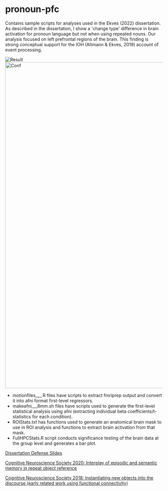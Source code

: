 # pronoun-pfc
Contains sample scripts for analyses used in the Ekves (2022) dissertation.
As described in the dissertation, I show a 'change type' difference in brain activation for pronoun language but not when using repeated nouns. Our analysis focused on left prefrontal regions of the brain. This finding is strong conceptual support for the IOH (Altmann & Ekves, 2019) account of event processing. 
 
  ![Result](https://github.com/zekves/pronoun-pfc/assets/19574353/99cd3f74-7b84-47d1-b50f-7aeb3e731811)
<img width="1039" alt="Conf" src="https://github.com/zekves/pronoun-pfc/assets/19574353/cf8376d2-a872-43fd-938a-1e4a2ec8e4f8">

- motionfiles___.R files have scripts to extract fmriprep output and convert it into afni format first-level regressors.
- makeafni___8mm.sh files have scripts used to generate the first-level statistical analysis using afni (extracting individual beta coefficients/t-statistics for each condition).
- ROIStats.txt has functions used to generate an anatomical brain mask to use in ROI analysis and functions to extract brain activation from that mask.
- FullHPCStats.R script conducts significance testing of the brain data at the group level and generates a bar plot.

[Dissertation Defense Slides](https://github.com/zekves/pronoun-pfc/blob/main/Diss.pdf)

[Cognitive Neuroscience Society 2020: Interplay of episodic and semantic memory in repeat object reference](https://github.com/zekves/pronoun-pfc/blob/main/Ekves_CNS20.pdf)

[Cognitive Neuroscience Society 2018: Instantiating new objects into the discourse (early related work using functional connectivity)](https://github.com/zekves/pronoun-pfc/blob/main/Ekves_CNS18_Final.pdf)

